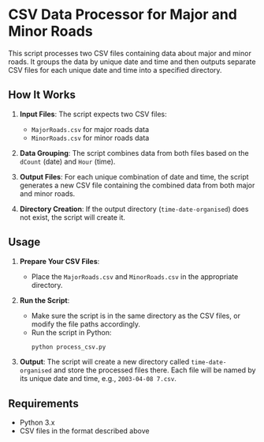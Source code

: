 # CSV Data Processor for Major and Minor Roads

This script processes two CSV files containing data about major and minor roads. It groups the data by unique date and time and then outputs separate CSV files for each unique date and time into a specified directory.

## How It Works

1. **Input Files**: The script expects two CSV files:
    - `MajorRoads.csv` for major roads data
    - `MinorRoads.csv` for minor roads data

2. **Data Grouping**: The script combines data from both files based on the `dCount` (date) and `Hour` (time).

3. **Output Files**: For each unique combination of date and time, the script generates a new CSV file containing the combined data from both major and minor roads.

4. **Directory Creation**: If the output directory (`time-date-organised`) does not exist, the script will create it.

## Usage

1. **Prepare Your CSV Files**:
    - Place the `MajorRoads.csv` and `MinorRoads.csv` in the appropriate directory.

2. **Run the Script**:
    - Make sure the script is in the same directory as the CSV files, or modify the file paths accordingly.
    - Run the script in Python:
      ```bash
      python process_csv.py
      ```

3. **Output**: The script will create a new directory called `time-date-organised` and store the processed files there. Each file will be named by its unique date and time, e.g., `2003-04-08 7.csv`.

## Requirements
- Python 3.x
- CSV files in the format described above
